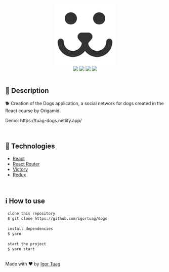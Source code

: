 <div align='center'>
<img src='./.github/assets/logo.png' >

<div>
    <img src="https://img.shields.io/github/repo-size/igortuag/dogs">
    <img src="https://img.shields.io/github/last-commit/igortuag/dogs">
    <img src="https://img.shields.io/github/languages/count/igortuag/dogs">
    <img src="https://img.shields.io/github/languages/top/igortuag/dogs">
</div>

</div>

</br>

<h2>🔖 Description</h2>
<p>🐕 Creation of the Dogs application, a social network for dogs created in the React course by Origamid.</p>
<p> Demo: https://tuag-dogs.netlify.app/ </p>

</br>

<h2>🚀 Technologies</h2>
<ul>
     <li><a href="https://create-react-app.dev/" target="_blank">React</a></li>
     <li><a href="https://reactrouter.com/" target="_blank">React Router</a></li>
     <li><a href="https://github.com/FormidableLabs/victory" target="_blank">Victory</a></li>
     <li><a href="https://redux.js.org/" target="_blank">Redux</a></li>
</ul>

<br>

<h2>ℹ️ How to use</h2>

     clone this repository
     $ git clone https://github.com/igortuag/dogs

     install dependencies
     $ yarn

     start the project
     $ yarn start

<br>
Made with ❤️ by <a href="https://linkedin.com/in/igortuag" target="_blank">Igor Tuag</a></p>
